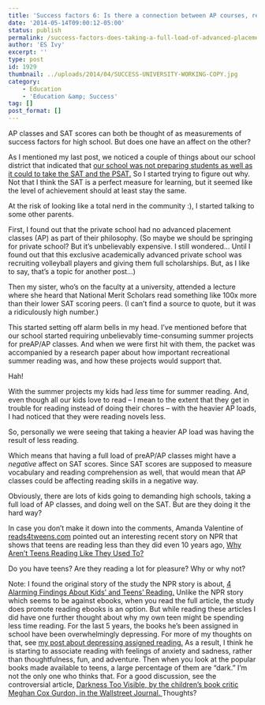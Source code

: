 ```yaml
---
title: 'Success factors 6: Is there a connection between AP courses, reading, and SAT scores?'
date: '2014-05-14T09:00:12-05:00'
status: publish
permalink: /success-factors-does-taking-a-full-load-of-advanced-placement-classes-lead-to-good-sat-scores-or-not
author: 'ES Ivy'
excerpt: ''
type: post
id: 1929
thumbnail: ../uploads/2014/04/SUCCESS-UNIVERSITY-WORKING-COPY.jpg
category:
    - Education
    - 'Education &amp; Success'
tag: []
post_format: []
---
```

AP classes and SAT scores can both be thought of as measurements of success factors for high school. But does one have an affect on the other?

As I mentioned my last post, we noticed a couple of things about our school district that indicated that [our school was not preparing students as well as it could to take the SAT and the PSAT.](http://192.168.1.34:4945/?p=1927 "success factors: 5") So I started trying to figure out why. Not that I think the SAT is a perfect measure for learning, but it seemed like the level of achievement should at least stay the same.

At the risk of looking like a total nerd in the community :), I started talking to some other parents.

First, I found out that the private school had no advanced placement classes (AP) as part of their philosophy. (So maybe we should be springing for private school? But it’s unbelievably expensive. I still wondered… Until I found out that this exclusive academically advanced private school was recruiting volleyball players and giving them full scholarships. But, as I like to say, that’s a topic for another post…)

Then my sister, who’s on the faculty at a university, attended a lecture where she heard that National Merit Scholars read something like 100x more than their lower SAT scoring peers. (I can’t find a source to quote, but it was a ridiculously high number.)

This started setting off alarm bells in my head. I’ve mentioned before that our school started requiring unbelievably time-consuming summer projects for preAP/AP classes. And when we were first hit with them, the packet was accompanied by a research paper about how important recreational summer reading was, and how these projects would support that.

Hah!

With the summer projects my kids had *less* time for summer reading. And, even though all our kids love to read – I mean to the extent that they get in trouble for reading instead of doing their chores – with the heavier AP loads, I had noticed that they were reading novels less.

So, personally we were seeing that taking a heavier AP load was having the result of less reading.

Which means that having a full load of preAP/AP classes might have a *negative* affect on SAT scores. Since SAT scores are supposed to measure vocabulary and reading comprehension as well, that would mean that AP classes could be affecting reading skills in a negative way.

Obviously, there are lots of kids going to demanding high schools, taking a full load of AP classes, and doing well on the SAT. But are they doing it the hard way?

In case you don’t make it down into the comments, Amanda Valentine of [reads4tweens.com](http://reads4tweens.com/ "book review blog") pointed out an interesting recent story on NPR that shows that teens are reading less than they did even 10 years ago, [Why Aren’t Teens Reading Like They Used To?](http://www.npr.org/2014/05/12/311111701/why-arent-teens-reading-like-they-used-to# "teens reading less")

Do you have teens? Are they reading a lot for pleasure? Why or why not?

Note: I found the original story of the study the NPR story is about, [4 Alarming Findings About Kids’ and Teens’ Reading.](https://www.commonsensemedia.org/blog/4-alarming-findings-about-kids-and-teens-reading "teen reading") Unlike the NPR story which seems to be against ebooks, when you read the full article, the study does promote reading ebooks is an option. But while reading these articles I did have one further thought about why my own teen might be spending less time reading. For the last 5 years, the books he’s been assigned in school have been overwhelmingly depressing. For more of my thoughts on that, see [my post about depressing assigned reading.](http://192.168.1.34:4945/why-is-required-school-reading-so-depressing/ "Why is required school reading so depressing?") As a result, I think he is starting to associate reading with feelings of anxiety and sadness, rather than thoughtfulness, fun, and adventure. Then when you look at the popular books made available to teens, a large percentage of them are “dark.” I’m not the only one who thinks that. For a good discussion, see the controversial article, [Darkness Too Visible, by the children’s book critic Meghan Cox Gurdon, in the Wallstreet Journal. ](http://online.wsj.com/news/articles/SB10001424052702303657404576357622592697038 "teen literature is dark")Thoughts?